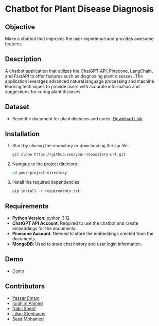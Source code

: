 # Chatbot for Plant Disease Diagnosis

## Objective

Make a chatbot that improves the user experience and provides awesome features.

## Description

A chatbot application that utilizes the ChatGPT API, Pinecone, LangChain, and FastAPI to offer features such as diagnosing plant diseases. The application leverages advanced natural language processing and machine learning techniques to provide users with accurate information and suggestions for curing plant diseases.

## Dataset

- Scientific document for plant diseases and cures: [Download Link](https://drive.google.com/file/d/11TIluox5TnkeX2Ba1C1dRjhKBRgwbDXX/view?usp=sharing)

## Installation

1. Start by cloning the repository or downloading the zip file:
   ```bash
   git clone https://github.com/your-repository-url.git
   ```
2. Navigate to the project directory:
   ```bash
   cd your-project-directory
   ```
3. Install the required dependencies:
   ```bash
   pip install -r requirements.txt
   ```

## Requirements

- **Python Version**: python 3.12
- **ChatGPT API Account**: Required to use the chatbot and create embeddings for the documents.
- **Pinecone Account**: Needed to store the embeddings created from the documents.
- **MongoDB**: Used to store chat history and user login information.

## Demo

- [Demo](https://drive.google.com/drive/folders/1UBksGsBc8DLASM8pdX3aj-q2Nd_9mbv1?usp=sharing)

## Contributors

- [Yasser Emam](https://github.com/y-emam)
- [Ibrahim Ahmed](https://github.com/Ibrahim2656)
- [Nabil Sherif](https://github.com/PotatoAim20)
- [Lilian Stephanos](https://github.com/liliansteven)
- [Saad Mohamed](https://github.com/MrSa3dola)
